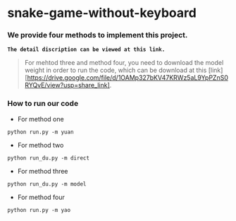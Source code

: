 # snake-game-without-keyboard

### We provide four methods to implement this project.
**``The detail discription can be viewed at this link.``**

> For mehtod three and method four, you need to download the model weight in order to run the code, which can be download at this [link][https://drive.google.com/file/d/1OAMp327bKV47KRWz5aL9YpPZnS0RYQvE/view?usp=share_link].

### How to run our code

+ For method one
```shell
python run.py -m yuan
```
+ For method two
```shell
python run_du.py -m direct
```
+ For method three
```shell
python run_du.py -m model
```
+ For method four
```shell
python run.py -m yao
```
